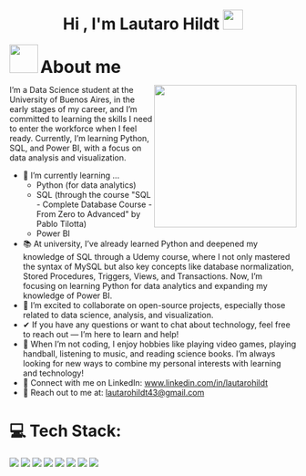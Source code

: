 <h1 align="center"><b>Hi , I'm Lautaro Hildt </b><img src="https://media.giphy.com/media/hvRJCLFzcasrR4ia7z/giphy.gif" width="35"></h1>
<!--  -->
<picture><img src="https://github.com/7oSkaaa/7oSkaaa/blob/main/Images/about_me.gif?raw=true" width="50px"></picture>
<strong style="font-size: 30px;">About me</strong>

<picture> <img align="right" src="https://github.com/7oSkaaa/7oSkaaa/blob/main/Images/Right_Side.gif?raw=true" width = 250px></picture>

I’m a Data Science student at the University of Buenos Aires, in the early stages of my career, and I’m committed to learning the skills I need to enter the workforce when I feel ready. Currently, I’m learning Python, SQL, and Power BI, with a focus on data analysis and visualization.
- 🌱 I’m currently learning ...
  - Python (for data analytics)
  - SQL (through the course "SQL - Complete Database Course - From Zero to Advanced" by Pablo Tilotta)
  - Power BI
- 📚 At university, I’ve already learned Python and deepened my knowledge of SQL through a Udemy course, where I not only mastered the syntax of MySQL but also key concepts like database normalization, Stored Procedures, Triggers, Views, and Transactions. Now, I’m focusing on learning Python for data analytics and expanding my knowledge of Power BI.
- 👯 I’m excited to collaborate on open-source projects, especially those related to data science, analysis, and visualization.
- ✔ If you have any questions or want to chat about technology, feel free to reach out — I’m here to learn and help!
- 👾 When I’m not coding, I enjoy hobbies like playing video games, playing handball, listening to music, and reading science books. I’m always looking for new ways to combine my personal interests with learning and technology!
- 🔗 Connect with me on LinkedIn: www.linkedin.com/in/lautarohildt
- 📧 Reach out to me at: <a href="lautarohildt43@gmail.com">lautarohildt43@gmail.com</a> 
  
# 💻 Tech Stack:
<span> 
  <img src="https://img.shields.io/badge/Microsoft_Excel-217346?style=for-the-badge&logo=microsoft-excel&logoColor=white">
  <img src="https://img.shields.io/badge/power_bi-F2C811?style=for-the-badge&logo=powerbi&logoColor=black">
  <img src="https://img.shields.io/badge/MySQL-00000F?style=for-the-badge&logo=mysql&logoColor=white">
  <img src="https://img.shields.io/badge/python-3670A0?style=for-the-badge&logo=python&logoColor=ffdd54">
  <img src="https://img.shields.io/badge/Pandas-2C2D72?style=for-the-badge&logo=pandas&logoColor=white">
  <img src="https://img.shields.io/badge/Numpy-777BB4?style=for-the-badge&logo=numpy&logoColor=white">
  <img src="https://img.shields.io/badge/Plotly-239120?style=for-the-badge&logo=plotly&logoColor=white">
  <img src="https://img.shields.io/badge/Matplotlib-%23ffffff.svg?style=for-the-badge&logo=Matplotlib&logoColor=black">




